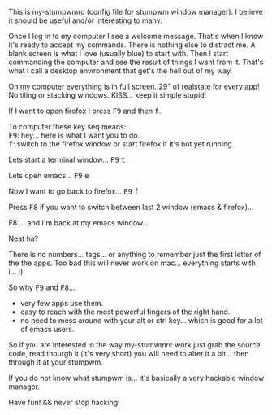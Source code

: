 This is my-stumpwmrc (config file for stumpwm window manager). I believe it should be useful and/or interesting to many.

Once I log in to my computer I see a welcome message. That's when I know it's ready to accept my commands. There is nothing else to distract me. A blank screen is what I love (usually blue) to start with.  Then I start commanding the computer and see the result of things I want from it. That's what I call a desktop environment that get's the hell out of my way.


On my computer everything is in full screen. 29" of realstate for every app! No tiling or stacking windows. KISS... keep it simple stupid!

If I want to open firefox I press <kbd>F9</kbd> and then <kbd>f</kbd>. 

To computer these key seq means:
<br/>
<kbd>F9</kbd>: hey... here is what I want you to do. <br/>
<kbd>f</kbd>:  switch to the firefox window or start firefox if it's not yet running <br/>

Lets start a terminal window... <kbd>F9</kbd> <kbd>t</kbd>

Lets open emacs... <kbd>F9</kbd> <kbd>e</kbd>

Now I want to go back to firefox... <kbd>F9</kbd> <kbd>f</kbd>

Press <kbd>F8</kbd> if you want to switch between last 2 window (emacs & firefox)...

F8 ... and I'm back at my emacs window...

Neat ha? 

There is no numbers... tags... or anything to remember just the first letter of the the apps. Too bad this will never work on mac... everything starts with i... :)

So why <kbd>F9</kbd> and <kbd>F8</kbd>... 

- very few apps use them.
- easy to reach with the most powerful fingers of the right hand.
- no need to mess around with your alt or ctrl key... which is good for a lot of emacs users.

So if you are interested in the way my-stumwmrc work just grab the source code, read thourgh it (it's very short) you will need to alter it a bit... then through it at your stumpwm.

If you do not know what stumpwm is... it's basically a very hackable window manager.

Have fun! && never stop hacking!





